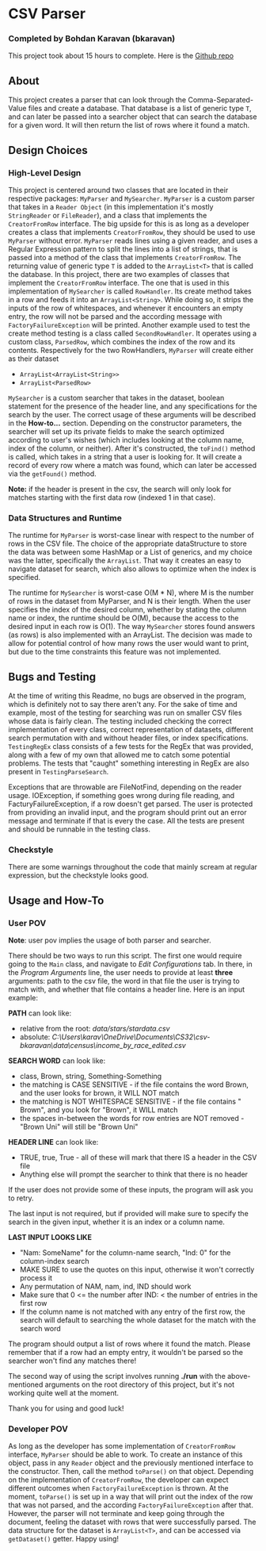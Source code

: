 # CSV Parser
### Completed by Bohdan Karavan (bkaravan)
This project took about 15 hours to complete.
Here is the [Github repo](https://github.com/cs0320-f23/csv-bkaravan)

## About

This project creates a parser that can look through the Comma-Separated-Value files and create a
database. That database is a list of generic type `T`, and can later be passed into a searcher
object that can search the database for a given word. It will then return the list of rows where it
found a match.

## Design Choices

### High-Level Design
This project is centered around two classes that are located in their respective packages: `MyParser`
and `MySearcher`. `MyParser` is a custom parser that takes in a `Reader Object` (in this implementation
it's mostly `StringReader` or `FileReader`), and a class that implements the `CreatorFromRow` interface.
The big upside for this is as long as a developer creates a class that implements `CreatorFromRow`,
they should be used to use `MyParser` without error. `MyParser` reads lines using a given reader, and
uses a Regular Expression pattern to split the lines into a list of strings, that is passed into
a method of the class that implements `CreatorFromRow`. The returning value of generic type `T` is
added to the `ArrayList<T>` that is called the database. In this project, there are two
examples of classes that implement the `CreatorFromRow` interface. The one that is used in this
implementation of `MySearcher` is called `RowHandler`. Its create method takes in a row and feeds it
into an `ArrayList<String>`. While doing so, it strips the inputs of the row of whitespaces, and
whenever it encounters an empty entry, the row will not be parsed and the according message with
`FactoryFailureException` will be printed. Another example used to test the create method testing
is a class called `SecondRowHandler`. It operates using a custom class, `ParsedRow`, which combines the 
index of the row and its contents. Respectively for the two RowHandlers, `MyParser` will create either
as their dataset
- `ArrayList<ArrayList<String>>`
- `ArrayList<ParsedRow>`

`MySearcher` is a custom searcher that takes in the dataset, boolean statement for the presence of the
header line, and any specifications for the search by the user. The correct usage of these arguments
will be described in the **How-to...** section. Depending on the constructor parameters, the searcher
will set up its private fields to make the search optimized according to user's wishes (which
includes looking at the column name, index of the column, or neither). After it's constructed, the
`toFind()` method is called, which takes in a string that a user is looking for. It will create a
record of every row where a match was found, which can later be accessed via the `getFound()` method.

**Note:** if the header is present in the csv, the search will only look for matches starting with 
the first data row (indexed 1 in that case).

### Data Structures and Runtime
The runtime for `MyParser` is worst-case linear with respect to the number of rows in the CSV file. The
choice of the appropriate dataStructure to store the data was between some HashMap or a
List of generics, and my choice was the latter, specifically the `ArrayList`. That way it creates an
easy to navigate dataset for search, which also allows to optimize when the index is specified.

The runtime for `MySearcher` is worst-case O(M * N), where M is the number of rows in the dataset
from MyParser, and N is their length. When the user specifies the index of the desired column,
whether by stating the column name or index, the runtime should be O(M), because the access to the
desired input in each row is O(1). The way `MySearcher` stores found answers (as rows) is also
implemented with an ArrayList. The decision was made to allow for potential control of how many
rows the user would want to print, but due to the time constraints this feature was not implemented.


## Bugs and Testing
At the time of writing this Readme, no bugs are observed in the program, which is definitely not 
to say there aren't any. For the sake of time and example, most of the testing for searching was 
run on smaller CSV files whose data is fairly clean. The testing included checking the correct 
implementation of every class, correct representation of datasets, different search permutation 
with and without header files, or index specifications. `TestingRegEx` class consists of a few tests
for the RegEx that was provided, along with a few of my own that allowed me to catch some potential
problems. The tests that "caught" something interesting in RegEx are also present in `TestingParseSearch`.

Exceptions that are throwable are FileNotFind, depending on the reader usage. IOException, if something
goes wrong during file reading, and FacturyFailureException, if a row doesn't get parsed. The user
is protected from providing an invalid input, and the program should print out an error message 
and terminate if that is every the case. 
All the tests are present and should be runnable in the testing class.

### Checkstyle
There are some warnings throughout the code that mainly scream at regular expression, but the 
checkstyle looks good. 

## Usage and How-To

### User POV
**Note**: user pov implies the usage of both parser and searcher. 

There should be two ways to run this script. The first one would require going to the `Main`
class, and navigate to _Edit Configurations_ tab. In there, in the _Program Arguments_ line, the 
user needs to provide at least **three** arguments: path to the csv file, the word in that file 
the user is trying to match with, and whether that file contains a header line. Here is an input
example:

**PATH** can look like:
- relative from the root: _data/stars/stardata.csv_
- absolute: _C:\Users\karav\OneDrive\Documents\CS32\csv-bkaravan\data\census\income_by_race_edited.csv_

**SEARCH WORD** can look like:
- class, Brown, string, Something-Something
- the matching is CASE SENSITIVE - if the file contains the word Brown, and the user looks for brown, it WILL NOT match
- the matching is NOT WHITESPACE SENSITIVE - if the file contains " Brown", and you look for "Brown", it WILL match
- the spaces in-between the words for row entries are NOT removed - "Brown Uni" will still be "Brown Uni"

**HEADER LINE** can look like:
- TRUE, true, True - all of these will mark that there IS a header in the CSV file
- Anything else will prompt the searcher to think that there is no header

If the user does not provide some of these inputs, the program will ask you to retry. 

The last input is not required, but if provided will make sure to specify the search in the given
input, whether it is an index or a column name. 

**LAST INPUT LOOKS LIKE**
- "Nam: SomeName" for the column-name search, "Ind: 0" for the column-index search
- MAKE SURE to use the quotes on this input, otherwise it won't correctly process it
- Any permutation of NAM, nam, ind, IND should work
- Make sure that 0 <= the number after IND: < the number of entries in the first row
- If the column name is not matched with any entry of the first row, the search will default to searching the whole dataset for the match with the search word

The program should output a list of rows where it found the match. Please remember that if a row 
had an empty entry, it wouldn't be parsed so the searcher won't find any matches there!

The second way of using the script involves running **./run** with the above-mentioned arguments on the 
root directory of this project, but it's not working quite well at the moment. 

Thank you for using and good luck!

### Developer POV

As long as the developer has some implementation of `CreatorFromRow` interface, `MyParser` should be 
able to work. To create an instance of this object, pass in any `Reader` object and the previously 
mentioned interface to the constructor. Then, call the method `toParse()` on that object. Depending on the implementation 
of `CreatorFromRow`, the developer can expect different outcomes when `FactoryFailureException` is thrown. 
At the moment, `toParse()` is set up in a way that will print out the index of the row that was not 
parsed, and the according `FactoryFailureException` after that. However, the parser will not 
terminate and keep going through the document, feeling the dataset with rows that were successfully 
parsed. The data structure for the dataset is `ArrayList<T>`, and can be accessed via `getDataset()`
getter. Happy using!